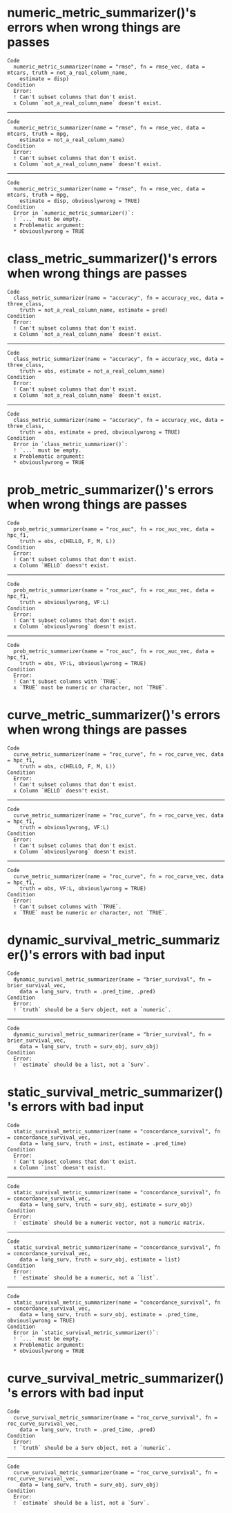 # numeric_metric_summarizer()'s errors when wrong things are passes

    Code
      numeric_metric_summarizer(name = "rmse", fn = rmse_vec, data = mtcars, truth = not_a_real_column_name,
        estimate = disp)
    Condition
      Error:
      ! Can't subset columns that don't exist.
      x Column `not_a_real_column_name` doesn't exist.

---

    Code
      numeric_metric_summarizer(name = "rmse", fn = rmse_vec, data = mtcars, truth = mpg,
        estimate = not_a_real_column_name)
    Condition
      Error:
      ! Can't subset columns that don't exist.
      x Column `not_a_real_column_name` doesn't exist.

---

    Code
      numeric_metric_summarizer(name = "rmse", fn = rmse_vec, data = mtcars, truth = mpg,
        estimate = disp, obviouslywrong = TRUE)
    Condition
      Error in `numeric_metric_summarizer()`:
      ! `...` must be empty.
      x Problematic argument:
      * obviouslywrong = TRUE

# class_metric_summarizer()'s errors when wrong things are passes

    Code
      class_metric_summarizer(name = "accuracy", fn = accuracy_vec, data = three_class,
        truth = not_a_real_column_name, estimate = pred)
    Condition
      Error:
      ! Can't subset columns that don't exist.
      x Column `not_a_real_column_name` doesn't exist.

---

    Code
      class_metric_summarizer(name = "accuracy", fn = accuracy_vec, data = three_class,
        truth = obs, estimate = not_a_real_column_name)
    Condition
      Error:
      ! Can't subset columns that don't exist.
      x Column `not_a_real_column_name` doesn't exist.

---

    Code
      class_metric_summarizer(name = "accuracy", fn = accuracy_vec, data = three_class,
        truth = obs, estimate = pred, obviouslywrong = TRUE)
    Condition
      Error in `class_metric_summarizer()`:
      ! `...` must be empty.
      x Problematic argument:
      * obviouslywrong = TRUE

# prob_metric_summarizer()'s errors when wrong things are passes

    Code
      prob_metric_summarizer(name = "roc_auc", fn = roc_auc_vec, data = hpc_f1,
        truth = obs, c(HELLO, F, M, L))
    Condition
      Error:
      ! Can't subset columns that don't exist.
      x Column `HELLO` doesn't exist.

---

    Code
      prob_metric_summarizer(name = "roc_auc", fn = roc_auc_vec, data = hpc_f1,
        truth = obviouslywrong, VF:L)
    Condition
      Error:
      ! Can't subset columns that don't exist.
      x Column `obviouslywrong` doesn't exist.

---

    Code
      prob_metric_summarizer(name = "roc_auc", fn = roc_auc_vec, data = hpc_f1,
        truth = obs, VF:L, obviouslywrong = TRUE)
    Condition
      Error:
      ! Can't subset columns with `TRUE`.
      x `TRUE` must be numeric or character, not `TRUE`.

# curve_metric_summarizer()'s errors when wrong things are passes

    Code
      curve_metric_summarizer(name = "roc_curve", fn = roc_curve_vec, data = hpc_f1,
        truth = obs, c(HELLO, F, M, L))
    Condition
      Error:
      ! Can't subset columns that don't exist.
      x Column `HELLO` doesn't exist.

---

    Code
      curve_metric_summarizer(name = "roc_curve", fn = roc_curve_vec, data = hpc_f1,
        truth = obviouslywrong, VF:L)
    Condition
      Error:
      ! Can't subset columns that don't exist.
      x Column `obviouslywrong` doesn't exist.

---

    Code
      curve_metric_summarizer(name = "roc_curve", fn = roc_curve_vec, data = hpc_f1,
        truth = obs, VF:L, obviouslywrong = TRUE)
    Condition
      Error:
      ! Can't subset columns with `TRUE`.
      x `TRUE` must be numeric or character, not `TRUE`.

# dynamic_survival_metric_summarizer()'s errors with bad input

    Code
      dynamic_survival_metric_summarizer(name = "brier_survival", fn = brier_survival_vec,
        data = lung_surv, truth = .pred_time, .pred)
    Condition
      Error:
      ! `truth` should be a Surv object, not a `numeric`.

---

    Code
      dynamic_survival_metric_summarizer(name = "brier_survival", fn = brier_survival_vec,
        data = lung_surv, truth = surv_obj, surv_obj)
    Condition
      Error:
      ! `estimate` should be a list, not a `Surv`.

# static_survival_metric_summarizer()'s errors with bad input

    Code
      static_survival_metric_summarizer(name = "concordance_survival", fn = concordance_survival_vec,
        data = lung_surv, truth = inst, estimate = .pred_time)
    Condition
      Error:
      ! Can't subset columns that don't exist.
      x Column `inst` doesn't exist.

---

    Code
      static_survival_metric_summarizer(name = "concordance_survival", fn = concordance_survival_vec,
        data = lung_surv, truth = surv_obj, estimate = surv_obj)
    Condition
      Error:
      ! `estimate` should be a numeric vector, not a numeric matrix.

---

    Code
      static_survival_metric_summarizer(name = "concordance_survival", fn = concordance_survival_vec,
        data = lung_surv, truth = surv_obj, estimate = list)
    Condition
      Error:
      ! `estimate` should be a numeric, not a `list`.

---

    Code
      static_survival_metric_summarizer(name = "concordance_survival", fn = concordance_survival_vec,
        data = lung_surv, truth = surv_obj, estimate = .pred_time, obviouslywrong = TRUE)
    Condition
      Error in `static_survival_metric_summarizer()`:
      ! `...` must be empty.
      x Problematic argument:
      * obviouslywrong = TRUE

# curve_survival_metric_summarizer()'s errors with bad input

    Code
      curve_survival_metric_summarizer(name = "roc_curve_survival", fn = roc_curve_survival_vec,
        data = lung_surv, truth = .pred_time, .pred)
    Condition
      Error:
      ! `truth` should be a Surv object, not a `numeric`.

---

    Code
      curve_survival_metric_summarizer(name = "roc_curve_survival", fn = roc_curve_survival_vec,
        data = lung_surv, truth = surv_obj, surv_obj)
    Condition
      Error:
      ! `estimate` should be a list, not a `Surv`.

